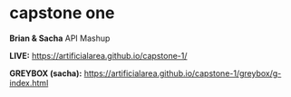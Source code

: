 # capstone one

**Brian & Sacha** API Mashup 

**LIVE:** https://artificialarea.github.io/capstone-1/

**GREYBOX (sacha):** https://artificialarea.github.io/capstone-1/greybox/g-index.html
